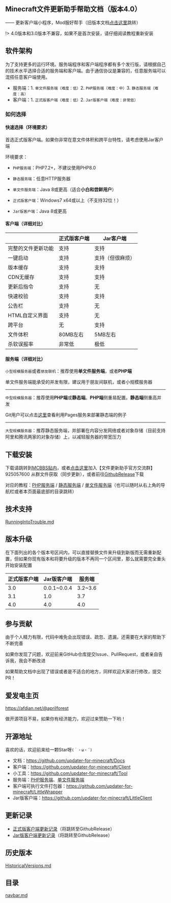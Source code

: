 ## Minecraft文件更新助手帮助文档（版本4.0）

—— 更新客户端小程序，Mod服好帮手（旧版本文档[点击这里](#历史版本)跳转）

!> 4.0版本和3.0版本不兼容，如果不是首次安装，请仔细阅读教程重新安装

## 软件架构

为了支持更多的运行环境。服务端程序和客户端程序都有多个发行版，请根据自己的技术水平选择合适的服务端和客户端。由于通信协议是兼容的，任意服务端可以混搭任意客户端使用。

+ 服务端：1. `单文件服务端（难度：低）`2. `PHP服务端（难度：中）`3. `静态服务端（难度：高）`
+ 客户端：1. `正式版客户端（难度：低）`2. `Jar版客户端（难度：非常低）`


### 如何选择

<!-- tabs:start -->

#### **快速选择（环境要求）**

首选正式版客户端。如果你非常在意文件体积和跨平台特性，请考虑使用Jar客户端

环境要求：

+ `PHP服务端`：PHP7.2+，不建议使用PHP8.0
+ `静态服务端`：任意HTTP服务器
+ `单文件服务端`：Java 8或更高（适合**小白和尝鲜用户**）

+ `正式版客户端`：Windows7 x64或以上（不支持32位！）
+ `Jar版客户端`：Java 8或更高

#### **客户端（详细对比）**

|                    | 正式版客户端 | Jar客户端        |
| ------------------ | ------------ | ---------------- |
| 完整的文件更新功能 | 支持         | 支持             |
| 一键启动           | 支持         | 支持（但很麻烦） |
| 版本缓存           | 支持         | 支持             |
| CDN无缓存          | 支持         | 支持             |
| 更新后指令         | 支持         | 无               |
| 快速校验           | 支持         | 支持             |
| 公告栏             | 支持         | 无               |
| HTML自定义界面     | 支持         | 无               |
| 跨平台             | 无           | 支持             |
| 文件体积           | 80MB左右     | 5MB左右          |
| 杀软误报率         | 非常低       | 极低             |

#### **服务端（详细对比）**

`小型规模服务器`或者`朋友联机`：推荐使用**单文件服务端**，或者**PHP端**

单文件服务端能承受的并发有限，建议用于朋友间联机，或者小规模服务器

---

`中型规模服务器`：推荐使用**PHP端**或**静态端**。**PHP端**侧重易配置。**静态端**侧重高并发

Git用户可以点击[这里](https://github.com/updater-for-minecraft/StaticServerForPages)查看利用Pages服务来部署静态端的例子

---

`大型规模服务器`：推荐静态服务端，并部署在内容分发网络或者对象存储（目前支持阿里和腾讯两家的对象存储）上，以减轻服务器的带宽压力

<!-- tabs:end -->

## 下载安装

下载请跳转到[MCBBS贴内](https://www.mcbbs.net/thread-711833-1-1.html)，或者[点击这里](https://jq.qq.com/?_wv=1027&k=PqAEtn39)加入【文件更新助手官方交流群】 925057600 从群文件获取（同步更新），或者前往[GithubRelease](#开源地址)下载

对应的教程：[PHP服务端](PHPServerInstallation.md) / [静态服务端](StaticServerInstallation.md) / [单文件服务端](LittleServerInstallation.md)（也可以随时从右上角的导航栏或者本页面最底部的目录跳转）

## 技术支持

[RunningIntoTrouble.md](RunningIntoTrouble.md ':include')

## 版本升级

在下面列出的各个版本号区间内，可以直接替换文件来升级到新版而无需重新配置，但如果你现有版本和将要升级的版本不再同一个区间里，那么就需要完全重头开始安装配置

| 正式版客户端 | Jar版客户端  | 服务端   |
| ------------ | ------------ | -------- |
| 3.0          | 0.0.1\~0.0.4 | 3.2\~3.6 |
| 3.1          | 1.0          | 3.7      |
| 4.0          | 4.0          | 4.0      |

## 参与贡献

由于个人精力有限，代码中难免会出现错误、疏忽、遗漏，还需要在大家的帮助下不断完善

如果你发现了问题，欢迎前来GitHub仓库提交Issue、PullRequest，或者亲自告诉我，我会不断改进

如果帮助文档中出现了错误或者是不适合的地方，同样欢迎大家进行修改，提交PR！

## 爱发电主页

https://afdian.net/@aprilforest

做开源项目不易，如果你有经济能力，欢迎过来赞助一下哟！

## 开源地址

喜欢的话，欢迎前来给一颗Star呀`(｀・ω・´)`

+ 文档：https://github.com/updater-for-minecraft/Docs
+ 客户端：https://github.com/updater-for-minecraft/Client
+ 小工具：https://github.com/updater-for-minecraft/Tool
+ 服务端：[PHP服务端](https://github.com/updater-for-minecraft/PhpServer)、[单文件服务端](https://github.com/updater-for-minecraft/LittleServer)
+ 客户端可执行文件打包器：https://github.com/updater-for-minecraft/LittleWrapper
+ Jar版客户端：https://github.com/updater-for-minecraft/LittleClient

## 更新记录

  - [正式版客户端更新记录](https://github.com/updater-for-minecraft/Client/releases)（将跳转至GithubRelease）
  - [Jar版客户端更新记录](https://github.com/updater-for-minecraft/LittleClient/releases)（将跳转至GithubRelease）

## 历史版本

[HistoricalVersions.md](HistoricalVersions.md ':include')

## 目录

[navbar.md](navbar.md ':include')
